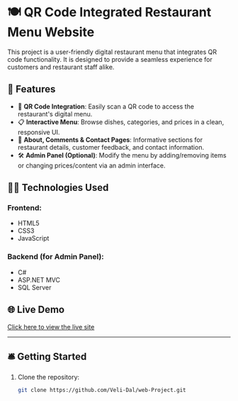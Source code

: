 # 🍽️ QR Code Integrated Restaurant Menu Website

This project is a user-friendly digital restaurant menu that integrates QR code functionality. It is designed to provide a seamless experience for customers and restaurant staff alike.

## 🚀 Features

- 📱 **QR Code Integration**: Easily scan a QR code to access the restaurant's digital menu.
- 📋 **Interactive Menu**: Browse dishes, categories, and prices in a clean, responsive UI.
- 🧾 **About, Comments & Contact Pages**: Informative sections for restaurant details, customer feedback, and contact information.
- 🛠️ **Admin Panel (Optional)**: Modify the menu by adding/removing items or changing prices/content via an admin interface.

## 🧑‍💻 Technologies Used

### Frontend:
- HTML5
- CSS3
- JavaScript

### Backend (for Admin Panel):
- C#
- ASP.NET MVC
- SQL Server

## 🌐 Live Demo

[Click here to view the live site](https://Veli-Dal.github.io/web-Project/)


---


## 🛎️ Getting Started

1. Clone the repository:
   ```bash
   git clone https://github.com/Veli-Dal/web-Project.git

